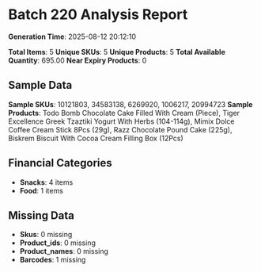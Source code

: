# Batch 220 Analysis Report

**Generation Time**: 2025-08-12 20:12:10

**Total Items**: 5
**Unique SKUs**: 5
**Unique Products**: 5
**Total Available Quantity**: 695.00
**Near Expiry Products**: 0

## Sample Data
**Sample SKUs**: 10121803, 34583138, 6269920, 1006217, 20994723
**Sample Products**: Todo Bomb Chocolate Cake Filled With Cream (Piece), Tiger Excellence Greek Tzaztiki Yogurt With Herbs (104-114g), Mimix Dolce Coffee Cream Stick 8Pcs (29g), Razz Chocolate Pound Cake (225g), Biskrem Biscuit With Cocoa Cream Filling Box (12Pcs)

## Financial Categories
- **Snacks**: 4 items
- **Food**: 1 items

## Missing Data
- **Skus**: 0 missing
- **Product_ids**: 0 missing
- **Product_names**: 0 missing
- **Barcodes**: 1 missing
